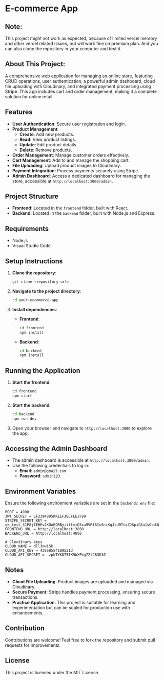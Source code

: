 # E-commerce App

## Note:
This project might not work as expected, because of limited vercel memory and other vercel related issues, but will work fine on premium plan. And you can also clone the repository in your computer and test it.

## About This Project:

A comprehensive web application for managing an online store, featuring CRUD operations, user authentication, a powerful admin dashboard, cloud file uploading with Cloudinary, and integrated payment processing using Stripe. This app includes cart and order management, making it a complete solution for online retail.

## Features

- **User Authentication**: Secure user registration and login.
- **Product Management**: 
  - **Create**: Add new products.
  - **Read**: View product listings.
  - **Update**: Edit product details.
  - **Delete**: Remove products.
- **Order Management**: Manage customer orders effectively.
- **Cart Management**: Add to and manage the shopping cart.
- **File Uploading**: Upload product images to Cloudinary.
- **Payment Integration**: Process payments securely using Stripe.
- **Admin Dashboard**: Access a dedicated dashboard for managing the store, accessible at `http://localhost:3000/admin`.

## Project Structure

- **Frontend**: Located in the `frontend` folder, built with React.
- **Backend**: Located in the `backend` folder, built with Node.js and Express.

## Requirements

- Node.js
- Visual Studio Code

## Setup Instructions

1. **Clone the repository**:
   ```bash
   git clone <repository-url>
   ```

2. **Navigate to the project directory**:
   ```bash
   cd your-ecommerce-app
   ```

3. **Install dependencies**:

   - **Frontend**:
     ```bash
     cd frontend
     npm install
     ```

   - **Backend**:
     ```bash
     cd backend
     npm install
     ```

## Running the Application

1. **Start the frontend**:
   ```bash
   cd frontend
   npm start
   ```

2. **Start the backend**:
   ```bash
   cd backend
   npm run dev
   ```

3. Open your browser and navigate to `http://localhost:3000` to explore the app.

## Accessing the Admin Dashboard

- The admin dashboard is accessible at `http://localhost:3000/admin`.
- Use the following credentials to log in:
  - **Email**: `admin@gmail.com`
  - **Password**: `admin123`

## Environment Variables

Ensure the following environment variables are set in the `backend/.env` file:

```
PORT = 4000
JWT_SECRET = LF2394895KKELFJELFLEJF99
STRIPE_SECRET_KEY = sk_test_51P8jfEHEvJKDoBQRByiiftmiD5xaMVRl5Iu9ncKqJsU9TtsZDSpiG5a1sGbdJWtUofq11V2ZPwISwqIm6KYtd3nj00PPrvntfP
FRONTEND_URL = http://localhost:3000
BACKEND_URL = http://localhost:4000

# Cloudinary keys
CLOUD_NAME = dll3nwi5k
CLOUD_API_KEY = 439685841895313
CLOUD_API_SECRET = -zpNTYKD75IK9WXPbg72tC83D30
```

## Notes

- **Cloud File Uploading**: Product images are uploaded and managed via Cloudinary.
- **Secure Payment**: Stripe handles payment processing, ensuring secure transactions.
- **Practice Application**: This project is suitable for learning and experimentation but can be scaled for production use with enhancements.

## Contribution

Contributions are welcome! Feel free to fork the repository and submit pull requests for improvements.

## License

This project is licensed under the MIT License.
